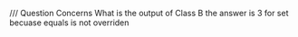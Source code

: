 /// Question Concerns What is the output of Class B the answer is 3 
for set becuase equals is not overriden